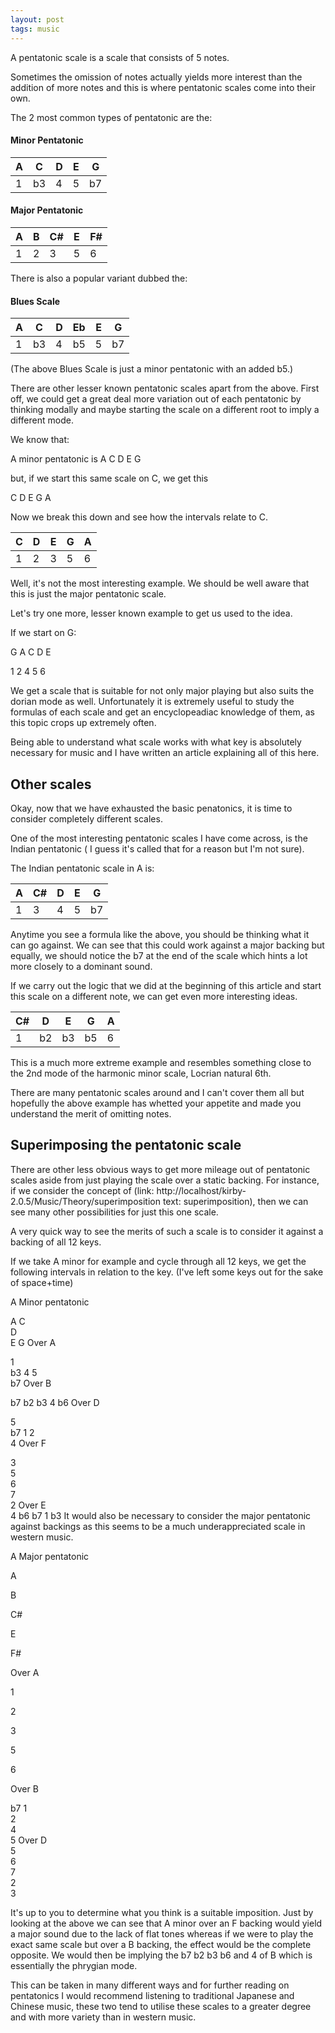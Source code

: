 ```yaml
---
layout: post
tags: music
---
```


A pentatonic scale is a scale that consists of 5 notes. 

Sometimes the omission of notes actually yields more interest than the addition of more notes and this is where pentatonic scales come into their own.

The 2 most common types of pentatonic are the:

#### Minor Pentatonic

A  | C  | D    | E     | G
---|----|-----|------|--
1|  b3 | 4   | 5   | b7

#### Major Pentatonic

A  | B  | C#    | E     | F#
---|----|-----|------|--
1|  2 | 3   | 5   | 6

There is also a popular variant dubbed the:

#### Blues Scale

A  | C  | D    | Eb   | E | G
---|----|-----|------|---|--
1|  b3 | 4   | b5   | 5 | b7

(The above Blues Scale is just a minor pentatonic with an added b5.)


There are other lesser known pentatonic scales apart from the above. First off, we could get a great deal more variation out of each pentatonic by thinking modally and maybe starting the scale on a different root to imply a different mode.


We know that:

A minor pentatonic is A C D E G

but, if we start this same scale on C, we get this

C D E G A

Now we break this down and see how the intervals relate to C.

C  | D  | E    | G     | A
---|----|-----|------|--
1|  2 | 3   | 5   | 6

Well, it's not the most interesting example. We should be well aware that this is just the major pentatonic scale.

Let's try one more, lesser known example to get us used to the idea.

If we start on G:

G A C D E

1 2 4 5 6


We get a scale that is suitable for not only major playing but also suits the dorian mode as well. Unfortunately it is extremely useful to study the formulas of each scale and get an encyclopeadiac knowledge of them, as this topic crops up extremely often.

Being able to understand what scale works with what key is absolutely necessary for music and I have written an article explaining all of this here.


## Other scales

Okay, now that we have exhausted the basic penatonics, it is time to consider completely different scales.

One of the most interesting pentatonic scales I have come across, is the Indian pentatonic ( I guess it's called that for a reason but I'm not sure).

The Indian pentatonic scale in A is:

A  | C#  | D    | E     | G
---|----|-----|------|--
1|  3 | 4   | 5   | b7

Anytime you see a formula like the above, you should be thinking what it can go against. We can see that this could work against a major backing but equally, we should notice the b7 at the end of the scale which hints a lot more closely to a dominant sound.

If we carry out the logic that we did at the beginning of this article and start this scale on a different note, we can get even more interesting ideas.

C#  | D  | E    | G     | A
---|----|-----|------|--
1|  b2 | b3   | b5   | 6

This is a much more extreme example and resembles something close to the 2nd mode of the harmonic minor scale, Locrian natural 6th.

There are many pentatonic scales around and I can't cover them all but hopefully the above example has whetted your appetite and made you understand the merit of omitting notes.

## Superimposing the pentatonic scale

There are other less obvious ways to get more mileage out of pentatonic scales aside from just playing the scale over a static backing. For instance, if we consider the concept of (link: http://localhost/kirby-2.0.5/Music/Theory/superimposition text: superimposition), then we can see many other possibilities for just this one scale.

A very quick way to see the merits of such a scale is to consider it against a backing of all 12 keys.

If we take A minor for example and cycle through all 12 keys, we get the following intervals in relation to the key. (I've left some keys out for the sake of space+time)


A Minor pentatonic
	
 A
 C	
 D	
 E
 G
Over A
	
 1	
 b3	
 4
 5	
 b7
Over B
	
 b7	
 b2
 b3
 4
 b6
Over D
	
 5	
 b7	
 1
 2	
 4
Over F
	
 3	
 5	
 6	
 7	
 2
Over E	
 4
 b6
 b7	
 1
 b3
It would also be necessary to consider the major pentatonic against backings as this seems to be a much underappreciated scale in western music.

A Major pentatonic
	
 A
	
 B
	
 C#
	
 E
	
 F#
	
 
Over A
	
 1
	
 2
	
 3
	
 5
	
 6
	
 
Over B
	
 b7	
 1	
 2	
 4	
 5
Over D	
 5	
 6	
 7	
 2	
 3

It's up to you to determine what you think is a suitable imposition. Just by looking at the above we can see that A minor over an F backing would yield a major sound due to the lack of flat tones whereas if we were to play the exact same scale but over a B backing, the effect would be the complete opposite. We would then be implying the b7 b2 b3 b6 and 4 of B which is essentially the phrygian mode.

This can be taken in many different ways and for further reading on pentatonics I would recommend listening to traditional Japanese and Chinese music, these two tend to utilise these scales to a greater degree and with more variety than in western music.
